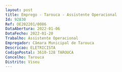 ```yaml
--- 
layout: post
title: Emprego - Tarouca - Assistente Operacional
Id: 92830
Ref: OE202201/0086
DataAbertura: 2022-01-06
DataFecho: 2022-01-20
Trabalho: Assistente Operacional
Empregador: Câmara Municipal de Tarouca
Descricao: ELETRICISTA
CodigoPostal: 3610-128 TAROUCA
Concelho: Tarouca
Distrito: Viseu
--- 
```

